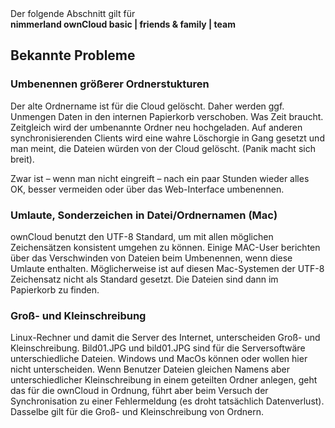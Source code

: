 <div class="alert alert-info">
Der folgende Abschnitt gilt für <br>
<strong>nimmerland ownCloud basic | friends & family | team</strong>
</div>

## Bekannte Probleme

### Umbenennen größerer Ordnerstukturen

Der alte Ordnername ist für die Cloud gelöscht. Daher werden ggf. Unmengen Daten in den internen Papierkorb verschoben. Was Zeit braucht. Zeitgleich wird der umbenannte Ordner neu hochgeladen. Auf anderen synchronisierenden Clients wird eine wahre Löschorgie in Gang gesetzt und man meint, die Dateien würden von der Cloud gelöscht. (Panik macht sich breit).

Zwar ist – wenn man nicht eingreift – nach ein paar Stunden wieder alles OK, besser vermeiden oder über das Web-Interface umbenennen.

### Umlaute, Sonderzeichen in Datei/Ordnernamen (Mac)

ownCloud benutzt den UTF-8 Standard, um mit allen möglichen Zeichensätzen konsistent umgehen zu können. Einige MAC-User berichten über das Verschwinden von Dateien beim Umbenennen, wenn diese Umlaute enthalten. Möglicherweise ist auf diesen Mac-Systemen der UTF-8 Zeichensatz nicht als Standard gesetzt. Die Dateien sind dann im Papierkorb zu finden.

### Groß- und Kleinschreibung

Linux-Rechner und damit die Server des Internet, unterscheiden Groß- und Kleinschreibung. Bild01.JPG und bild01.JPG sind für die Serversoftwäre unterschiedliche Dateien. Windows und MacOs können oder wollen hier nicht unterscheiden. Wenn Benutzer Dateien gleichen Namens aber unterschiedlicher Kleinschreibung in einem geteilten Ordner anlegen, geht das für die ownCloud in Ordnung, führt aber beim Versuch der Synchronisation zu einer Fehlermeldung (es droht tatsächlich Datenverlust). Dasselbe gilt für die Groß- und Kleinschreibung von Ordnern.